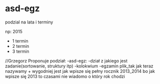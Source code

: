 # asd-egz

podzial na lata i terminy

np:
2015
  - 1 termin
  - 2 termin
  - 3 termin


//Grzegorz
Proponuje podział:
-asd-egz:
  -dział z jakiego jest zadanie(sortowanie, struktury itp)
    -kolokwium
    -egzamin
      plik_tak jak teraz nazywamy + wygodniej jest jak wpisze się pełny rocznik 2013_2014 bo jak wpisze się 2013 to czasami nie wiadomo o który rok chodzi
